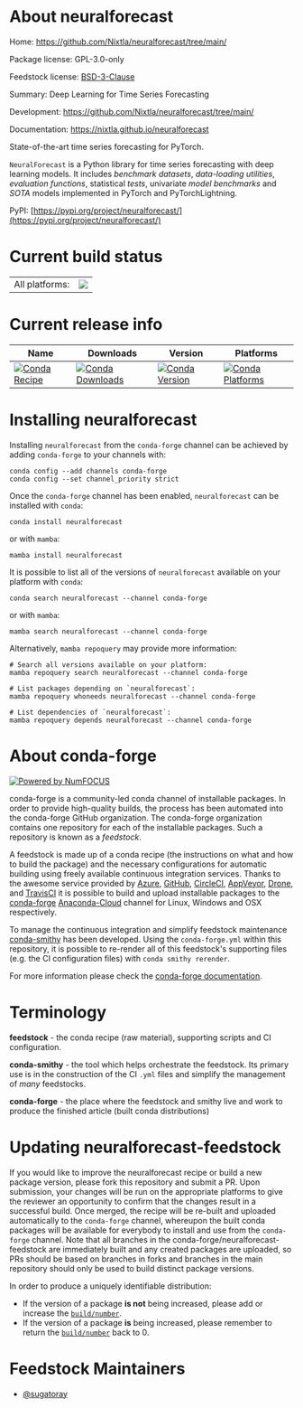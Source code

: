 About neuralforecast
====================

Home: https://github.com/Nixtla/neuralforecast/tree/main/

Package license: GPL-3.0-only

Feedstock license: [BSD-3-Clause](https://github.com/conda-forge/neuralforecast-feedstock/blob/main/LICENSE.txt)

Summary: Deep Learning for Time Series Forecasting

Development: https://github.com/Nixtla/neuralforecast/tree/main/

Documentation: https://nixtla.github.io/neuralforecast

State-of-the-art time series forecasting for PyTorch.

`NeuralForecast` is a Python library for time series forecasting with
deep learning models. It includes *benchmark datasets*, *data-loading
utilities*, *evaluation functions*, statistical *tests*, univariate *model
benchmarks* and *SOTA* models implemented in PyTorch and PyTorchLightning.

PyPI: [https://pypi.org/project/neuralforecast/](https://pypi.org/project/neuralforecast/)


Current build status
====================


<table><tr><td>All platforms:</td>
    <td>
      <a href="https://dev.azure.com/conda-forge/feedstock-builds/_build/latest?definitionId=15757&branchName=main">
        <img src="https://dev.azure.com/conda-forge/feedstock-builds/_apis/build/status/neuralforecast-feedstock?branchName=main">
      </a>
    </td>
  </tr>
</table>

Current release info
====================

| Name | Downloads | Version | Platforms |
| --- | --- | --- | --- |
| [![Conda Recipe](https://img.shields.io/badge/recipe-neuralforecast-green.svg)](https://anaconda.org/conda-forge/neuralforecast) | [![Conda Downloads](https://img.shields.io/conda/dn/conda-forge/neuralforecast.svg)](https://anaconda.org/conda-forge/neuralforecast) | [![Conda Version](https://img.shields.io/conda/vn/conda-forge/neuralforecast.svg)](https://anaconda.org/conda-forge/neuralforecast) | [![Conda Platforms](https://img.shields.io/conda/pn/conda-forge/neuralforecast.svg)](https://anaconda.org/conda-forge/neuralforecast) |

Installing neuralforecast
=========================

Installing `neuralforecast` from the `conda-forge` channel can be achieved by adding `conda-forge` to your channels with:

```
conda config --add channels conda-forge
conda config --set channel_priority strict
```

Once the `conda-forge` channel has been enabled, `neuralforecast` can be installed with `conda`:

```
conda install neuralforecast
```

or with `mamba`:

```
mamba install neuralforecast
```

It is possible to list all of the versions of `neuralforecast` available on your platform with `conda`:

```
conda search neuralforecast --channel conda-forge
```

or with `mamba`:

```
mamba search neuralforecast --channel conda-forge
```

Alternatively, `mamba repoquery` may provide more information:

```
# Search all versions available on your platform:
mamba repoquery search neuralforecast --channel conda-forge

# List packages depending on `neuralforecast`:
mamba repoquery whoneeds neuralforecast --channel conda-forge

# List dependencies of `neuralforecast`:
mamba repoquery depends neuralforecast --channel conda-forge
```


About conda-forge
=================

[![Powered by
NumFOCUS](https://img.shields.io/badge/powered%20by-NumFOCUS-orange.svg?style=flat&colorA=E1523D&colorB=007D8A)](https://numfocus.org)

conda-forge is a community-led conda channel of installable packages.
In order to provide high-quality builds, the process has been automated into the
conda-forge GitHub organization. The conda-forge organization contains one repository
for each of the installable packages. Such a repository is known as a *feedstock*.

A feedstock is made up of a conda recipe (the instructions on what and how to build
the package) and the necessary configurations for automatic building using freely
available continuous integration services. Thanks to the awesome service provided by
[Azure](https://azure.microsoft.com/en-us/services/devops/), [GitHub](https://github.com/),
[CircleCI](https://circleci.com/), [AppVeyor](https://www.appveyor.com/),
[Drone](https://cloud.drone.io/welcome), and [TravisCI](https://travis-ci.com/)
it is possible to build and upload installable packages to the
[conda-forge](https://anaconda.org/conda-forge) [Anaconda-Cloud](https://anaconda.org/)
channel for Linux, Windows and OSX respectively.

To manage the continuous integration and simplify feedstock maintenance
[conda-smithy](https://github.com/conda-forge/conda-smithy) has been developed.
Using the ``conda-forge.yml`` within this repository, it is possible to re-render all of
this feedstock's supporting files (e.g. the CI configuration files) with ``conda smithy rerender``.

For more information please check the [conda-forge documentation](https://conda-forge.org/docs/).

Terminology
===========

**feedstock** - the conda recipe (raw material), supporting scripts and CI configuration.

**conda-smithy** - the tool which helps orchestrate the feedstock.
                   Its primary use is in the construction of the CI ``.yml`` files
                   and simplify the management of *many* feedstocks.

**conda-forge** - the place where the feedstock and smithy live and work to
                  produce the finished article (built conda distributions)


Updating neuralforecast-feedstock
=================================

If you would like to improve the neuralforecast recipe or build a new
package version, please fork this repository and submit a PR. Upon submission,
your changes will be run on the appropriate platforms to give the reviewer an
opportunity to confirm that the changes result in a successful build. Once
merged, the recipe will be re-built and uploaded automatically to the
`conda-forge` channel, whereupon the built conda packages will be available for
everybody to install and use from the `conda-forge` channel.
Note that all branches in the conda-forge/neuralforecast-feedstock are
immediately built and any created packages are uploaded, so PRs should be based
on branches in forks and branches in the main repository should only be used to
build distinct package versions.

In order to produce a uniquely identifiable distribution:
 * If the version of a package **is not** being increased, please add or increase
   the [``build/number``](https://docs.conda.io/projects/conda-build/en/latest/resources/define-metadata.html#build-number-and-string).
 * If the version of a package **is** being increased, please remember to return
   the [``build/number``](https://docs.conda.io/projects/conda-build/en/latest/resources/define-metadata.html#build-number-and-string)
   back to 0.

Feedstock Maintainers
=====================

* [@sugatoray](https://github.com/sugatoray/)

